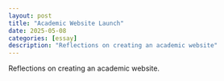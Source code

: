 ```yaml
---
layout: post
title: "Academic Website Launch"
date: 2025-05-08
categories: [essay]
description: "Reflections on creating an academic website"
---
```


Reflections on creating an academic website. 